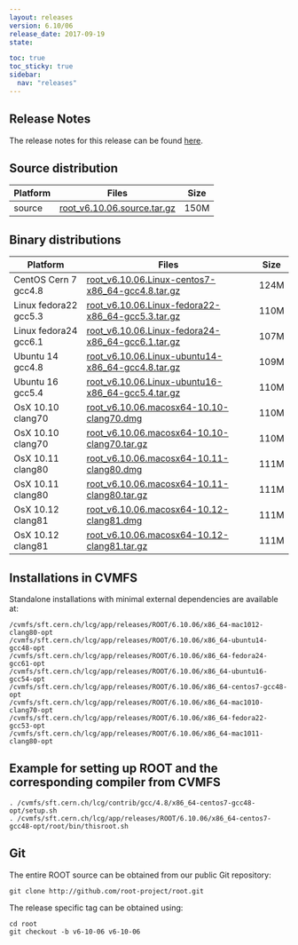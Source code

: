 ```yaml
---
layout: releases
version: 6.10/06
release_date: 2017-09-19
state:

toc: true
toc_sticky: true
sidebar:
  nav: "releases"
---
```



## Release Notes

The release notes for this release can be found [here](https://root.cern/doc/v610/release-notes.html#release-6.1006).

## Source distribution

| Platform       | Files | Size |
|-----------|-------|-----|
| source | [root_v6.10.06.source.tar.gz](https://root.cern/download/root_v6.10.06.source.tar.gz) | 150M |


## Binary distributions

| Platform       | Files | Size |
|-----------|-------|-----|
| CentOS Cern 7 gcc4.8 | [root_v6.10.06.Linux-centos7-x86_64-gcc4.8.tar.gz](https://root.cern/download/root_v6.10.06.Linux-centos7-x86_64-gcc4.8.tar.gz) | 124M |
| Linux fedora22 gcc5.3 | [root_v6.10.06.Linux-fedora22-x86_64-gcc5.3.tar.gz](https://root.cern/download/root_v6.10.06.Linux-fedora22-x86_64-gcc5.3.tar.gz) | 110M |
| Linux fedora24 gcc6.1 | [root_v6.10.06.Linux-fedora24-x86_64-gcc6.1.tar.gz](https://root.cern/download/root_v6.10.06.Linux-fedora24-x86_64-gcc6.1.tar.gz) | 107M |
| Ubuntu 14 gcc4.8 | [root_v6.10.06.Linux-ubuntu14-x86_64-gcc4.8.tar.gz](https://root.cern/download/root_v6.10.06.Linux-ubuntu14-x86_64-gcc4.8.tar.gz) | 109M |
| Ubuntu 16 gcc5.4 | [root_v6.10.06.Linux-ubuntu16-x86_64-gcc5.4.tar.gz](https://root.cern/download/root_v6.10.06.Linux-ubuntu16-x86_64-gcc5.4.tar.gz) | 110M |
| OsX 10.10 clang70 | [root_v6.10.06.macosx64-10.10-clang70.dmg](https://root.cern/download/root_v6.10.06.macosx64-10.10-clang70.dmg) | 110M |
| OsX 10.10 clang70 | [root_v6.10.06.macosx64-10.10-clang70.tar.gz](https://root.cern/download/root_v6.10.06.macosx64-10.10-clang70.tar.gz) | 110M |
| OsX 10.11 clang80 | [root_v6.10.06.macosx64-10.11-clang80.dmg](https://root.cern/download/root_v6.10.06.macosx64-10.11-clang80.dmg) | 111M |
| OsX 10.11 clang80 | [root_v6.10.06.macosx64-10.11-clang80.tar.gz](https://root.cern/download/root_v6.10.06.macosx64-10.11-clang80.tar.gz) | 111M |
| OsX 10.12 clang81 | [root_v6.10.06.macosx64-10.12-clang81.dmg](https://root.cern/download/root_v6.10.06.macosx64-10.12-clang81.dmg) | 111M |
| OsX 10.12 clang81 | [root_v6.10.06.macosx64-10.12-clang81.tar.gz](https://root.cern/download/root_v6.10.06.macosx64-10.12-clang81.tar.gz) | 111M |



## Installations in CVMFS

Standalone installations with minimal external dependencies are available at:
~~~
/cvmfs/sft.cern.ch/lcg/app/releases/ROOT/6.10.06/x86_64-mac1012-clang80-opt
/cvmfs/sft.cern.ch/lcg/app/releases/ROOT/6.10.06/x86_64-ubuntu14-gcc48-opt
/cvmfs/sft.cern.ch/lcg/app/releases/ROOT/6.10.06/x86_64-fedora24-gcc61-opt
/cvmfs/sft.cern.ch/lcg/app/releases/ROOT/6.10.06/x86_64-ubuntu16-gcc54-opt
/cvmfs/sft.cern.ch/lcg/app/releases/ROOT/6.10.06/x86_64-centos7-gcc48-opt
/cvmfs/sft.cern.ch/lcg/app/releases/ROOT/6.10.06/x86_64-mac1010-clang70-opt
/cvmfs/sft.cern.ch/lcg/app/releases/ROOT/6.10.06/x86_64-fedora22-gcc53-opt
/cvmfs/sft.cern.ch/lcg/app/releases/ROOT/6.10.06/x86_64-mac1011-clang80-opt
~~~


## Example for setting up ROOT and the corresponding compiler from CVMFS

~~~
. /cvmfs/sft.cern.ch/lcg/contrib/gcc/4.8/x86_64-centos7-gcc48-opt/setup.sh
. /cvmfs/sft.cern.ch/lcg/app/releases/ROOT/6.10.06/x86_64-centos7-gcc48-opt/root/bin/thisroot.sh
~~~

## Git
The entire ROOT source can be obtained from our public Git repository:

~~~
git clone http://github.com/root-project/root.git
~~~
The release specific tag can be obtained using:
~~~
cd root
git checkout -b v6-10-06 v6-10-06
~~~

